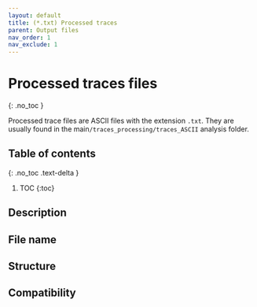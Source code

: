 ```yaml
---
layout: default
title: (*.txt) Processed traces
parent: Output files
nav_order: 1
nav_exclude: 1
---
```



# Processed traces files
{: .no_toc }

Processed trace files are ASCII files with the extension `.txt`. They are usually found in the main`/traces_processing/traces_ASCII` analysis folder.

## Table of contents
{: .no_toc .text-delta }

1. TOC
{:toc}

## Description

## File name

## Structure

## Compatibility
